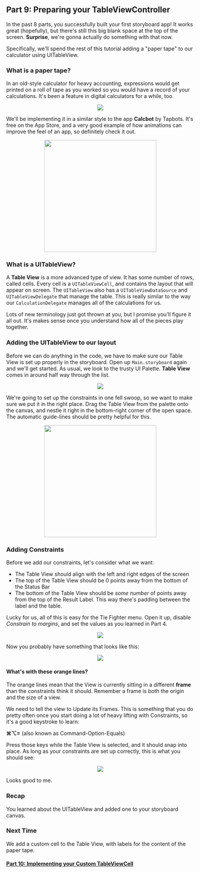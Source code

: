 ## Part 9: Preparing your TableViewController

In the past 8 parts, you successfully built your first storyboard app! It works great (hopefully), but there's still this big blank space at the top of the screen.
**Surprise**, we're gonna actually do something with that now.

Specifically, we'll spend the rest of this tutorial adding a "paper tape" to our calculator using UITableView.

### What is a paper tape?

In an old-style calculator for heavy accounting, expressions would get printed on a roll of tape as you worked so you would have a record of your calculations. It's been a feature in digital calculators for a while, too.

<p align="center"> <img src="/assets/calculator/P9/screenshot1.png" align="center"> </p>

We'll be implementing it in a similar style to the app **Calcbot** by Tapbots. It's free on the App Store, and a very good example of how animations can improve the feel of an app, so definitely check it out.

<p align="center"> <img src="/assets/calculator/P9/screenshot2.png" width="300px" align="center"> </p>

### What is a UITableView?

A **Table View** is a more advanced type of view. It has some number of rows, called cells. Every cell is a `UITableViewCell`, and contains the layout that will appear on screen. The `UITableView` also has a `UITableViewDataSource` and `UITableViewDelegate` that manage the table. This is really similar to the way our `CalculationDelegate` manages all of the calculations for us.

Lots of new terminology just got thrown at you, but I promise you'll figure it all out. It's makes sense once you understand how all of the pieces play together.

### Adding the UITableView to our layout

Before we can do anything in the code, we have to make sure our Table View is set up properly in the storyboard. Open up `Main.storyboard` again and we'll get started.
As usual, we look to the trusty UI Palette. **Table View** comes in around half way through the list.

<p align="center"> <img src="/assets/calculator/P9/screenshot3.png" align="center"> </p>

We're going to set up the constraints in one fell swoop, so we want to make sure we put it in the right place. Drag the Table View from the palette onto the canvas, and nestle it right in the bottom-right corner of the open space. The automatic guide-lines should be pretty helpful for this.

<p align="center"> <img src="/assets/calculator/P9/screenshot4.png" width="300px" align="center"> </p>

### Adding Constraints

Before we add our constraints, let's consider what we want:

- The Table View should align with the left and right edges of the screen
- The top of the Table View should be 0 points away from the bottom of the Status Bar
- The bottom of the Table View should be *some number* of points away from the top of the Result Label. This way there's padding between the label and the table.

Lucky for us, all of this is easy for the Tie Fighter menu. Open it up, disable *Constrain to margins*, and set the values as you learned in Part 4.

<p align="center"> <img src="/assets/calculator/P9/screenshot5.png" align="center"> </p>

Now you probably have something that looks like this:

<p align="center"> <img src="/assets/calculator/P9/screenshot6.png" align="center"> </p>

#### What's with these orange lines?

The orange lines mean that the View is currently sitting in a different **frame** than the constraints think it should. Remember a frame is both the origin and the size of a view.

We need to tell the view to Update its Frames. This is something that you do pretty often once you start doing a lot of heavy lifting with Constraints, so it's a good keystroke to learn:

**⌘⌥=** (also known as Command-Option-Equals)

Press those keys while the Table View is selected, and it should snap into place. As long as your constraints are set up correctly, this is what you should see:

<p align="center"> <img src="/assets/calculator/P9/screenshot7.png" align="center"> </p>

Looks good to me.

### Recap
You learned about the UITableView and added one to your storyboard canvas.

### Next Time
We add a custom cell to the Table View, with labels for the content of the paper tape.

#### <a href="#top" onclick="setCalculatorTutorial(10)">Part 10: Implementing your Custom TableViewCell</a>
